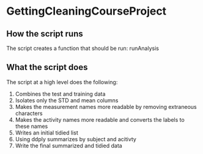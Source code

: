 # GettingCleaningCourseProject

## How the script runs

The script creates a function that should be run: runAnalysis

## What the script does

The script at a high level does the following:

1. Combines the test and training data
2. Isolates only the STD and mean columns
3. Makes the measurement names more readable by removing extraneous characters
4. Makes the activity names more readable and converts the labels to these names
5. Writes an initial tidied list
6. Using ddply summarizes by subject and acitivty
7. Write the final summarized and tidied data

